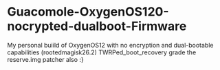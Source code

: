 # Guacomole-OxygenOS120-nocrypted-dualboot-Firmware
My personal buiild of OxygenOS12 with no encryption and dual-bootable capabilities (rootedmagisk26.2) TWRPed_boot_recovery grade the reserve.img patcher also :} 
